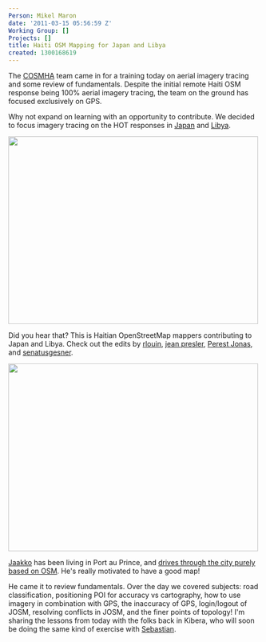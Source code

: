 ```yaml
---
Person: Mikel Maron
date: '2011-03-15 05:56:59 Z'
Working Group: []
Projects: []
title: Haiti OSM Mapping for Japan and Libya
created: 1300168619
---
```

<p>The <a href="http://twitter.com/cosmha">COSMHA</a> team came in for a training today on aerial imagery tracing and some review of fundamentals. Despite the initial remote Haiti OSM response being 100% aerial imagery tracing, the team on the ground has focused exclusively on GPS.</p><p>Why not expand on learning with an opportunity to contribute. We decided to focus imagery tracing on the HOT responses in <a href="http://wiki.openstreetmap.org/wiki/2011_Sendai_earthquake_and_tsunami">Japan</a> and <a href="http://wiki.openstreetmap.org/wiki/Libya">Libya</a>.</p><p><img src="/sites/default/files/5527736750_1ca7155c84.jpg" alt="" width="500" height="375"></p><p>Did you hear that? This is Haitian OpenStreetMap mappers contributing to Japan and Libya. Check out the edits by <a href="http://www.openstreetmap.org/user/rlouino/edits">rlouin</a>, <a href="http://www.openstreetmap.org/user/jean%20presler/edits">jean presler</a>, <a href="http://www.openstreetmap.org/user/Perest%20Jonas/edits">Perest Jonas</a>, and <a href="http://www.openstreetmap.org/user/senatusgesner/edits">senatusgesner</a>.</p><p><img src="/sites/default/files/5527736756_06f70c7897.jpg" alt="" width="500" height="375"></p><p><a href="http://www.openstreetmap.org/user/jaakkoh">Jaakko</a> has been living in Port au Prince, and <a href="http://www.openstreetmap.org/user/jaakkoh/traces/966706">drives through the city purely based on OSM</a>. He's really motivated to have a good map!</p><p>He came it to review fundamentals. Over the day we covered subjects: road classification, positioning POI for accuracy vs cartography, how to use imagery in combination with GPS, the inaccuracy of GPS, login/logout of JOSM, resolving conflicts in JOSM, and the finer points of topology! I'm sharing the lessons from today with the folks back in Kibera, who will soon be doing the same kind of exercise with <a href="http://www.openstreetmap.org/user/WingedStone">Sebastian</a>.</p>
